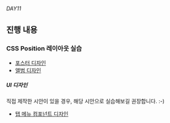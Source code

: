 ###### DAY11

## 진행 내용

### CSS Position 레이아웃 실습

- [포스터 디자인](../DAY11/Poster/)
- [앨범 디자인](../DAY11/Album/)


##### UI 디자인

직접 제작한 시안이 있을 경우, 해당 시안으로 실습해보길 권장합니다. :-)

- [탭 메뉴 컴포넌트 디자인](../DAY11/UI%20Kit/)

